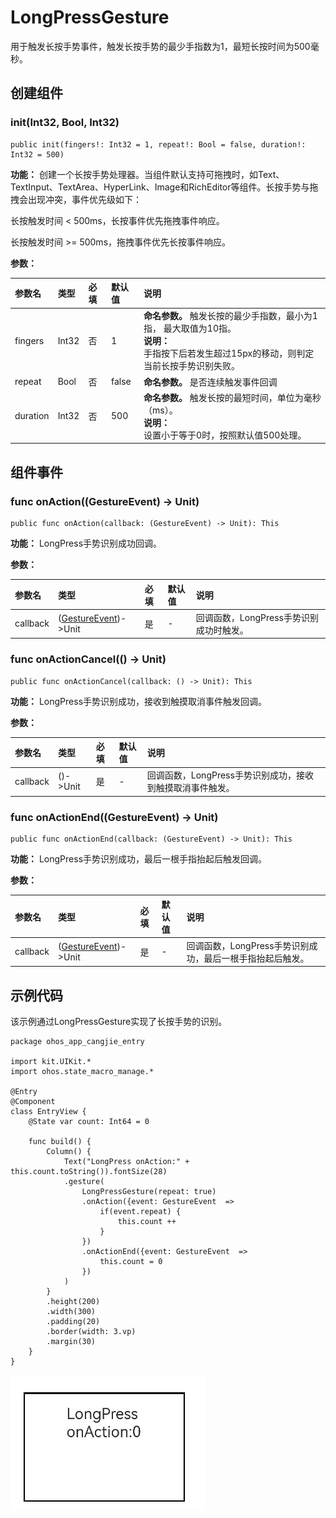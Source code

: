 # LongPressGesture

用于触发长按手势事件，触发长按手势的最少手指数为1，最短长按时间为500毫秒。

## 创建组件

### init(Int32, Bool, Int32)

```cangjie
public init(fingers!: Int32 = 1, repeat!: Bool = false, duration!: Int32 = 500)
```

**功能：** 创建一个长按手势处理器。当组件默认支持可拖拽时，如Text、TextInput、TextArea、HyperLink、Image和RichEditor等组件。长按手势与拖拽会出现冲突，事件优先级如下：

长按触发时间 < 500ms，长按事件优先拖拽事件响应。

长按触发时间 >= 500ms，拖拽事件优先长按事件响应。

**参数：**

|参数名|类型|必填|默认值|说明|
|:---|:---|:---|:---|:---|
|fingers|Int32|否|1| **命名参数。** 触发长按的最少手指数，最小为1指， 最大取值为10指。<br/> **说明：** <br/> 手指按下后若发生超过15px的移动，则判定当前长按手势识别失败。|
|repeat|Bool|否|false| **命名参数。** 是否连续触发事件回调|
|duration|Int32|否|500| **命名参数。** 触发长按的最短时间，单位为毫秒（ms）。 <br/> **说明：** <br/> 设置小于等于0时，按照默认值500处理。|

## 组件事件

### func onAction((GestureEvent) -> Unit)

```cangjie
public func onAction(callback: (GestureEvent) -> Unit): This
```

**功能：** LongPress手势识别成功回调。

**参数：**

|参数名|类型|必填|默认值|说明|
|:---|:---|:---|:---|:---|
|callback|([GestureEvent](./cj-universal-gesture-bind.md#class-gestureevent))->Unit|是|-|回调函数，LongPress手势识别成功时触发。|

### func onActionCancel(() -> Unit)

```cangjie
public func onActionCancel(callback: () -> Unit): This
```

**功能：** LongPress手势识别成功，接收到触摸取消事件触发回调。

**参数：**

|参数名|类型|必填|默认值|说明|
|:---|:---|:---|:---|:---|
|callback|()->Unit|是|-|回调函数，LongPress手势识别成功，接收到触摸取消事件触发。|

### func onActionEnd((GestureEvent) -> Unit)

```cangjie
public func onActionEnd(callback: (GestureEvent) -> Unit): This
```

**功能：** LongPress手势识别成功，最后一根手指抬起后触发回调。

**参数：**

|参数名|类型|必填|默认值|说明|
|:---|:---|:---|:---|:---|
|callback|([GestureEvent](./cj-universal-gesture-bind.md#class-gestureevent))->Unit|是|-|回调函数，LongPress手势识别成功，最后一根手指抬起后触发。|

## 示例代码

该示例通过LongPressGesture实现了长按手势的识别。

<!-- run -->

```cangjie
package ohos_app_cangjie_entry

import kit.UIKit.*
import ohos.state_macro_manage.*

@Entry
@Component
class EntryView {
    @State var count: Int64 = 0

    func build() {
        Column() {
            Text("LongPress onAction:" + this.count.toString()).fontSize(28)
            .gesture(
                LongPressGesture(repeat: true)
                .onAction({event: GestureEvent  =>
                    if(event.repeat) {
                        this.count ++
                    }
                })
                .onActionEnd({event: GestureEvent  =>
                    this.count = 0
                })
            )
        }
        .height(200)
        .width(300)
        .padding(20)
        .border(width: 3.vp)
        .margin(30)
    }
}
```

![longpress](figures/longpress_gesture.gif)
